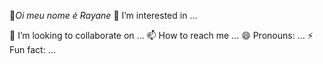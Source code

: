 🥰*Oi meu nome é Rayane* 
 👀 I’m interested in ...
  
 💞️ I’m looking to collaborate on ...
📫 How to reach me ...
 😄 Pronouns: ...
 ⚡ Fun fact: ...

<!---
Ane09/Ane09 is a ✨ special ✨ repository because its `README.md` (this file) appears on your GitHub profile.
You can click the Preview link to take a look at your changes.
--->
